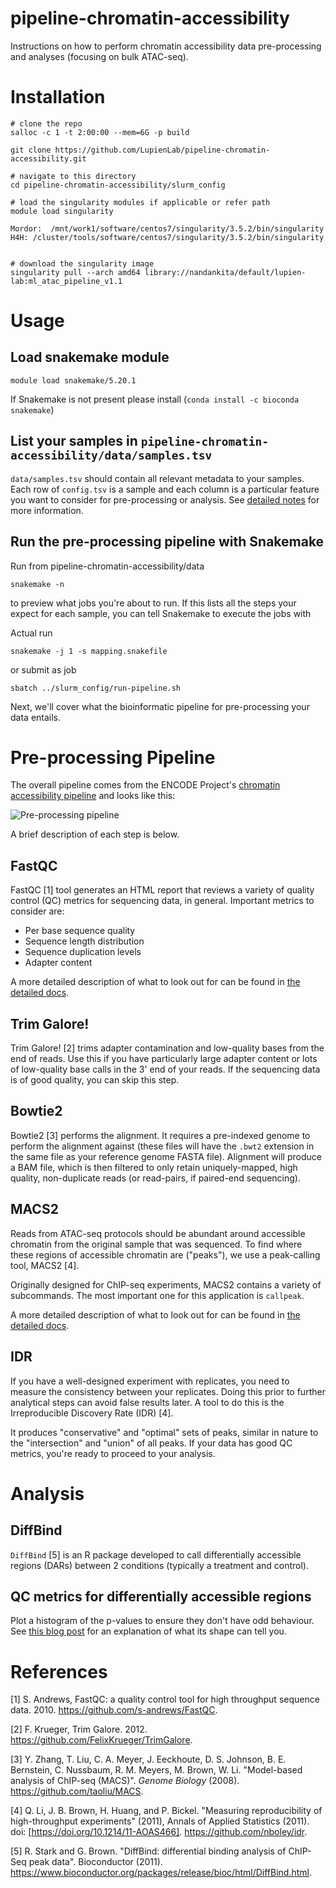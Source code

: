 # pipeline-chromatin-accessibility

Instructions on how to perform chromatin accessibility data pre-processing and analyses (focusing on bulk ATAC-seq).

# Installation

```shell
# clone the repo
salloc -c 1 -t 2:00:00 --mem=6G -p build

git clone https://github.com/LupienLab/pipeline-chromatin-accessibility.git

# navigate to this directory
cd pipeline-chromatin-accessibility/slurm_config

# load the singularity modules if applicable or refer path
module load singularity

Mordor:  /mnt/work1/software/centos7/singularity/3.5.2/bin/singularity
H4H: /cluster/tools/software/centos7/singularity/3.5.2/bin/singularity


# download the singularity image
singularity pull --arch amd64 library://nandankita/default/lupien-lab:ml_atac_pipeline_v1.1
```

# Usage

## Load snakemake module

```shell
module load snakemake/5.20.1
```

If Snakemake is not present please install (`conda install -c bioconda snakemake`)

## List your samples in `pipeline-chromatin-accessibility/data/samples.tsv`

`data/samples.tsv` should contain all relevant metadata to your samples.
Each row of `config.tsv` is a sample and each column is a particular feature you want to consider for pre-processing or analysis.
See [detailed notes](docs/directory-structure/README.md) for more information.


## Run the pre-processing pipeline with Snakemake

Run from pipeline-chromatin-accessibility/data


```shell
snakemake -n
```

to preview what jobs you're about to run.
If this lists all the steps your expect for each sample, you can tell Snakemake to execute the jobs with

Actual run

```shell
snakemake -j 1 -s mapping.snakefile
```

or submit as job

```shell
sbatch ../slurm_config/run-pipeline.sh
```


Next, we'll cover what the bioinformatic pipeline for pre-processing your data entails.

# Pre-processing Pipeline

The overall pipeline comes from the ENCODE Project's [chromatin accessibility pipeline](https://www.encodeproject.org/pipelines/ENCPL792NWO/) and looks like this:

![Pre-processing pipeline](https://github.com/LupienLab/pipeline-chromatin-accessibility/blob/master/pipeline/pipeline.png)

A brief description of each step is below.

## FastQC

FastQC [1] tool generates an HTML report that reviews a variety of quality control (QC) metrics for sequencing data, in general.
Important metrics to consider are:

* Per base sequence quality
* Sequence length distribution
* Sequence duplication levels
* Adapter content

A more detailed description of what to look out for can be found in [the detailed docs](docs/fastqc/README.md).

## Trim Galore!

Trim Galore! [2] trims adapter contamination and low-quality bases from the end of reads.
Use this if you have particularly large adapter content or lots of low-quality base calls in the 3' end of your reads.
If the sequencing data is of good quality, you can skip this step.

## Bowtie2

Bowtie2 [3] performs the alignment.
It requires a pre-indexed genome to perform the alignment against (these files will have the `.bwt2` extension in the same file as your reference genome FASTA file).
Alignment will produce a BAM file, which is then filtered to only retain uniquely-mapped, high quality, non-duplicate reads (or read-pairs, if paired-end sequencing).

## MACS2

Reads from ATAC-seq protocols should be abundant around accessible chromatin from the original sample that was sequenced.
To find where these regions of accessible chromatin are ("peaks"), we use a peak-calling tool, MACS2 [4].

Originally designed for ChIP-seq experiments, MACS2 contains a variety of subcommands.
The most important one for this application is `callpeak`.

A more detailed description of what to look out for can be found in [the detailed docs](https://github.com/macs3-project/MACS).

## IDR

If you have a well-designed experiment with replicates, you need to measure the consistency between your replicates.
Doing this prior to further analytical steps can avoid false results later.
A tool to do this is the Irreproducible Discovery Rate (IDR) [4].

It produces "conservative" and "optimal" sets of peaks, similar in nature to the "intersection" and "union" of all peaks.
If your data has good QC metrics, you're ready to proceed to your analysis.

# Analysis

## DiffBind

`DiffBind` [5] is an R package developed to call differentially accessible regions (DARs) between 2 conditions (typically a treatment and control).

## QC metrics for differentially accessible regions

Plot a histogram of the p-values to ensure they don't have odd behaviour.
See [this blog post](http://varianceexplained.org/statistics/interpreting-pvalue-histogram/) for an explanation of what its shape can tell you.

# References

[1] S. Andrews, FastQC: a quality control tool for high throughput sequence data. 2010. https://github.com/s-andrews/FastQC.

[2] F. Krueger, Trim Galore. 2012. https://github.com/FelixKrueger/TrimGalore.

[3] Y. Zhang, T. Liu, C. A. Meyer, J. Eeckhoute, D. S. Johnson, B. E. Bernstein, C. Nussbaum, R. M. Meyers, M. Brown, W. Li. "Model-based analysis of ChIP-seq (MACS)". _Genome Biology_ (2008). https://github.com/taoliu/MACS.

[4] Q. Li, J. B. Brown, H. Huang, and P. Bickel. "Measuring reproducibility of high-throughput experiments" (2011), Annals of Applied Statistics (2011). doi: [https://doi.org/10.1214/11-AOAS466]. https://github.com/nboley/idr.

[5] R. Stark and G. Brown. "DiffBind: differential binding analysis of ChIP-Seq peak data". Bioconductor (2011). https://www.bioconductor.org/packages/release/bioc/html/DiffBind.html.
